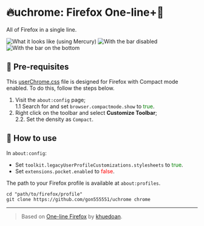 # 🔥uchrome: Firefox One-line+🦊

All of Firefox in a single line.

![What it looks like (using Mercury)](https://i.postimg.cc/jSRnLDVz/image.png)
![With the bar disabled](https://i.postimg.cc/G3DDJtvT/image.png)
![With the bar on the bottom](https://i.postimg.cc/TPCs0G5B/image.png)

## 🎒 Pre-requisites

This [userChrome.css](https://github.com/gon555551/uchrome/blob/master/userChrome.css) file is designed for Firefox with Compact mode enabled. To do this, follow the steps below.

1. Visit the `about:config` page;  
1.1 Search for and set `browser.compactmode.show` to <font color=green>true</font>.  
2. Right click on the toolbar and select **Customize Toolbar**;  
2.2. Set the density as `Compact`.


## 🔧 How to use

In ``about:config``:  
- Set ``toolkit.legacyUserProfileCustomizations.stylesheets`` to <font color=green>true</font>.
- Set ``extensions.pocket.enabled`` to <font color=red>false</font>.

The path to your Firefox profile is available at `about:profiles`.

```
cd "path/to/firefox/profile"
git clone https://github.com/gon555551/uchrome chrome
```


***
> Based on [One-line Firefox](https://github.com/khuedoan/one-line-firefox) by [khuedoan](https://github.com/khuedoan).